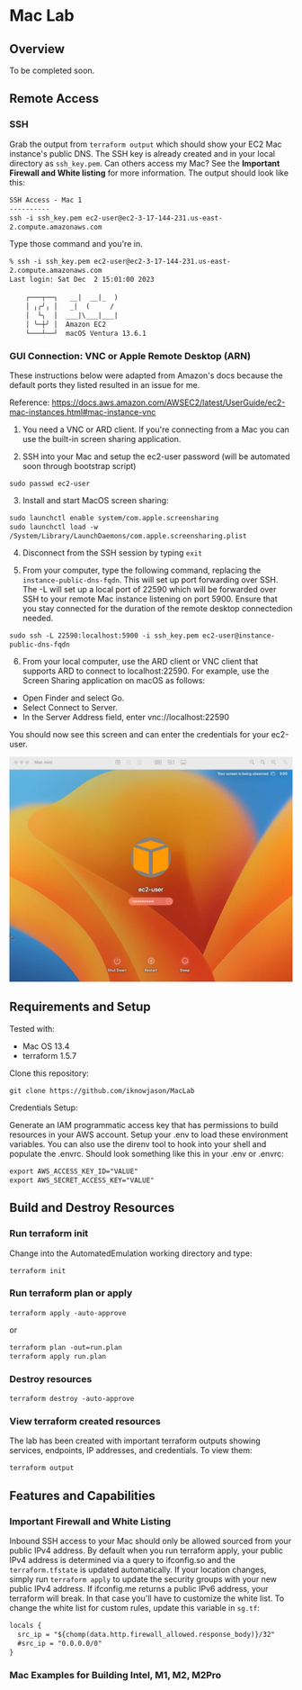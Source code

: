 # Mac Lab

## Overview

To be completed soon.

## Remote Access

### SSH

Grab the output from ```terraform output``` which should show your EC2 Mac instance's public DNS.  The SSH key is already created and in your local directory as ```ssh_key.pem```.  Can others access my Mac?  See the **Important Firewall and White listing** for more information.  The output should look like this:

```
SSH Access - Mac 1
----------
ssh -i ssh_key.pem ec2-user@ec2-3-17-144-231.us-east-2.compute.amazonaws.com
```

Type those command and you're in.
```
% ssh -i ssh_key.pem ec2-user@ec2-3-17-144-231.us-east-2.compute.amazonaws.com
Last login: Sat Dec  2 15:01:00 2023

    ┌───┬──┐   __|  __|_  )
    │ ╷╭╯╷ │   _|  (     /
    │  └╮  │  ___|\___|___|
    │ ╰─┼╯ │  Amazon EC2
    └───┴──┘  macOS Ventura 13.6.1
```

### GUI Connection:  VNC or Apple Remote Desktop (ARN)

These instructions below were adapted from Amazon's docs because the default ports they listed resulted in an issue for me.

Reference:  https://docs.aws.amazon.com/AWSEC2/latest/UserGuide/ec2-mac-instances.html#mac-instance-vnc

1. You need a VNC or ARD client.  If you're connecting from a Mac you can use the built-in screen sharing application.

2. SSH into your Mac and setup the ec2-user password (will be automated soon through bootstrap script)
```
sudo passwd ec2-user
```

3.  Install and start MacOS screen sharing:
```
sudo launchctl enable system/com.apple.screensharing
sudo launchctl load -w /System/Library/LaunchDaemons/com.apple.screensharing.plist
```

4.  Disconnect from the SSH session by typing ```exit```

5.  From your computer, type the following command, replacing the ```instance-public-dns-fqdn```.  This will set up port forwarding over SSH.  The -L will set up a local port of 22590 which will be forwarded over SSH to your remote Mac instance listening on port 5900.  Ensure that you stay connected for the duration of the remote desktop connectedion needed. 

```
sudo ssh -L 22590:localhost:5900 -i ssh_key.pem ec2-user@instance-public-dns-fqdn
```

6. From your local computer, use the ARD client or VNC client that supports ARD to connect to localhost:22590. For example, use the Screen Sharing application on macOS as follows:
- Open Finder and select Go.
- Select Connect to Server.
- In the Server Address field, enter vnc://localhost:22590

You should now see this screen and can enter the credentials for your ec2-user.

![Remote Desktop](mac-ss.png "Remote Desktop")


## Requirements and Setup

Tested with:
* Mac OS 13.4
* terraform 1.5.7

Clone this repository:
```
git clone https://github.com/iknowjason/MacLab
```

Credentials Setup:

Generate an IAM programmatic access key that has permissions to build resources in your AWS account.  Setup your .env to load these environment variables.  You can also use the direnv tool to hook into your shell and populate the .envrc.  Should look something like this in your .env or .envrc:

```
export AWS_ACCESS_KEY_ID="VALUE"
export AWS_SECRET_ACCESS_KEY="VALUE"
```

## Build and Destroy Resources

### Run terraform init
Change into the AutomatedEmulation working directory and type:

```
terraform init
```

### Run terraform plan or apply
```
terraform apply -auto-approve
```
or
```
terraform plan -out=run.plan
terraform apply run.plan
```

### Destroy resources
```
terraform destroy -auto-approve
```

### View terraform created resources
The lab has been created with important terraform outputs showing services, endpoints, IP addresses, and credentials.  To view them:
```
terraform output
```

## Features and Capabilities

### Important Firewall and White Listing
Inbound SSH access to your Mac should only be allowed sourced from your public IPv4 address.  By default when you run terraform apply, your public IPv4 address is determined via a query to ifconfig.so and the ```terraform.tfstate``` is updated automatically.  If your location changes, simply run ```terraform apply``` to update the security groups with your new public IPv4 address.  If ifconfig.me returns a public IPv6 address,  your terraform will break.  In that case you'll have to customize the white list.  To change the white list for custom rules, update this variable in ```sg.tf```:
```
locals {
  src_ip = "${chomp(data.http.firewall_allowed.response_body)}/32"
  #src_ip = "0.0.0.0/0"
}
```

### Mac Examples for Building Intel, M1, M2, M2Pro


